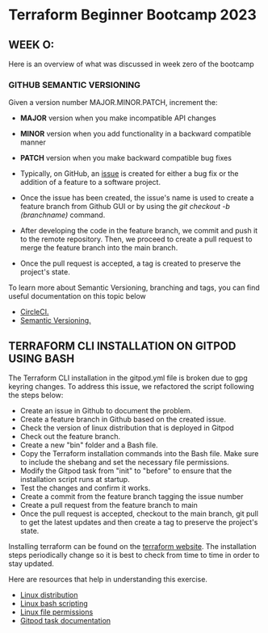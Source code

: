 # Terraform Beginner Bootcamp 2023


## WEEK O:
Here is an overview of what was discussed in week zero of the bootcamp

### GITHUB SEMANTIC VERSIONING
Given a version number MAJOR.MINOR.PATCH, increment the:

- **MAJOR** version when you make incompatible API changes
- **MINOR** version when you add functionality in a backward compatible manner
- **PATCH** version when you make backward compatible bug fixes

- Typically, on GitHub, an [issue](https://docs.github.com/en/issues/tracking-your-work-with-issues/about-issues) is created for either a bug fix or the addition of a feature to a software project. 
- Once the issue has been created, the issue's name is used to create a feature branch from Github GUI or by using the *git checkout -b (branchname)* command.
- After developing the code in the feature branch, we commit and push it to the remote repository. Then, we proceed to create a pull request to merge the feature branch into the main branch.
- Once the pull request is accepted, a tag is created to preserve the project's state.

To learn more about Semantic Versioning, branching and tags, you can find useful documentation on this topic below
- [CircleCI.](https://circleci.com/blog/git-tags-vs-branches/)
- [Semantic Versioning.](https://semver.org/)

## TERRAFORM CLI INSTALLATION ON GITPOD USING BASH
The Terraform CLI installation in the gitpod.yml file is broken due to gpg keyring changes. To address this issue, we refactored the script following the steps below:

- Create an issue in Github to document the problem.
- Create a feature branch in Github based on the created issue.
- Check the version of linux distribution that is deployed in Gitpod
- Check out the feature branch.
- Create a new "bin" folder and a Bash file.
- Copy the Terraform installation commands into the Bash file. Make sure to include the shebang and set the necessary file permissions.
- Modify the Gitpod task from "init" to "before" to ensure that the installation script runs at startup.
- Test the changes and confirm it works.
- Create a commit from the feature branch tagging the issue number
- Create a pull request from the feature branch to main
- Once the pull request is accepted, checkout to the main branch, git pull to get the latest updates and then create a tag to preserve the project's state.
 
Installing terraform can be found on the [terraform website](https://developer.hashicorp.com/terraform/tutorials/aws-get-started/install-cli). The installation steps periodically change so it is best to check from time to time in order to stay updated.

Here are resources that help in understanding this exercise. 
- [Linux distribution](https://www.linux.com/training-tutorials/how-find-your-linux-version-or-distro-release-and-why-it-matters/)
- [Linux bash scripting](https://www.linuxfoundation.org/blog/blog/classic-sysadmin-writing-a-simple-bash-script)
- [Linux file permissions](https://www.linuxfoundation.org/blog/blog/classic-sysadmin-understanding-linux-file-permissions)
- [Gitpod task documentation](https://www.gitpod.io/docs/configure/workspaces/tasks)
